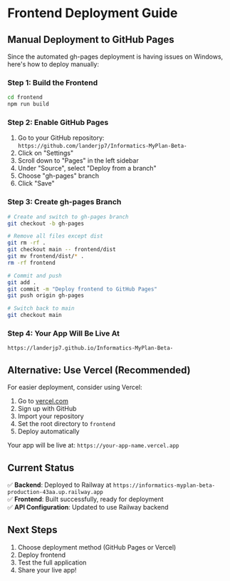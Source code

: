 # Frontend Deployment Guide

## Manual Deployment to GitHub Pages

Since the automated gh-pages deployment is having issues on Windows, here's how to deploy manually:

### Step 1: Build the Frontend
```bash
cd frontend
npm run build
```

### Step 2: Enable GitHub Pages
1. Go to your GitHub repository: `https://github.com/landerjp7/Informatics-MyPlan-Beta-`
2. Click on "Settings"
3. Scroll down to "Pages" in the left sidebar
4. Under "Source", select "Deploy from a branch"
5. Choose "gh-pages" branch
6. Click "Save"

### Step 3: Create gh-pages Branch
```bash
# Create and switch to gh-pages branch
git checkout -b gh-pages

# Remove all files except dist
git rm -rf .
git checkout main -- frontend/dist
git mv frontend/dist/* .
rm -rf frontend

# Commit and push
git add .
git commit -m "Deploy frontend to GitHub Pages"
git push origin gh-pages

# Switch back to main
git checkout main
```

### Step 4: Your App Will Be Live At
`https://landerjp7.github.io/Informatics-MyPlan-Beta-`

## Alternative: Use Vercel (Recommended)

For easier deployment, consider using Vercel:

1. Go to [vercel.com](https://vercel.com)
2. Sign up with GitHub
3. Import your repository
4. Set the root directory to `frontend`
5. Deploy automatically

Your app will be live at: `https://your-app-name.vercel.app`

## Current Status

✅ **Backend**: Deployed to Railway at `https://informatics-myplan-beta-production-43aa.up.railway.app`  
✅ **Frontend**: Built successfully, ready for deployment  
✅ **API Configuration**: Updated to use Railway backend  

## Next Steps

1. Choose deployment method (GitHub Pages or Vercel)
2. Deploy frontend
3. Test the full application
4. Share your live app!
